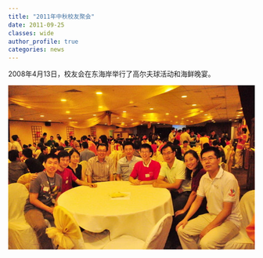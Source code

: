 ```yaml
---
title: "2011年中秋校友聚会"
date: 2011-09-25
classes: wide
author_profile: true
categories: news
---
```


2008年4月13日，校友会在东海岸举行了高尔夫球活动和海鲜晚宴。


![](/assets/images/20110925.jpg)

